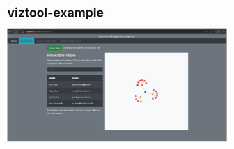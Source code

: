 # viztool-example

![Data-Import-Page-Screenshot](https://github.com/jasonifier/viztool-example/blob/main/pictures/README_dataimport.jpg?raw=true)

